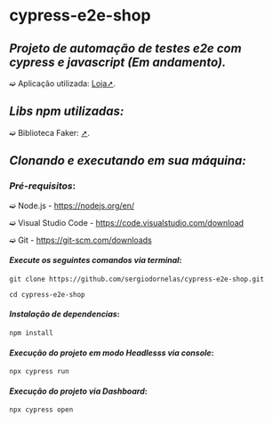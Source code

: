 # cypress-e2e-shop

## _Projeto de automação de testes e2e com cypress e javascript (Em andamento)._


➫ Aplicação utilizada: [Loja➚](http://lojaebac.ebaconline.art.br/).


## _Libs npm utilizadas:_
➫ Biblioteca Faker: [➚](https://www.npmjs.com/package/@faker-js/faker).

## _Clonando e executando em sua máquina:_

### _Pré-requisitos_:

➫ Node.js - https://nodejs.org/en/

➫ Visual Studio Code - https://code.visualstudio.com/download

➫ Git - https://git-scm.com/downloads


#### _Execute os seguintes comandos via terminal_:
```  
git clone https://github.com/sergiodornelas/cypress-e2e-shop.git
```
```
cd cypress-e2e-shop
```

#### _Instalação de dependencias_:
```
npm install 
```

#### _Execução do projeto em modo Headlesss via console_:
```
npx cypress run
```

#### _Execução do projeto via Dashboard_:
```
npx cypress open 
```



